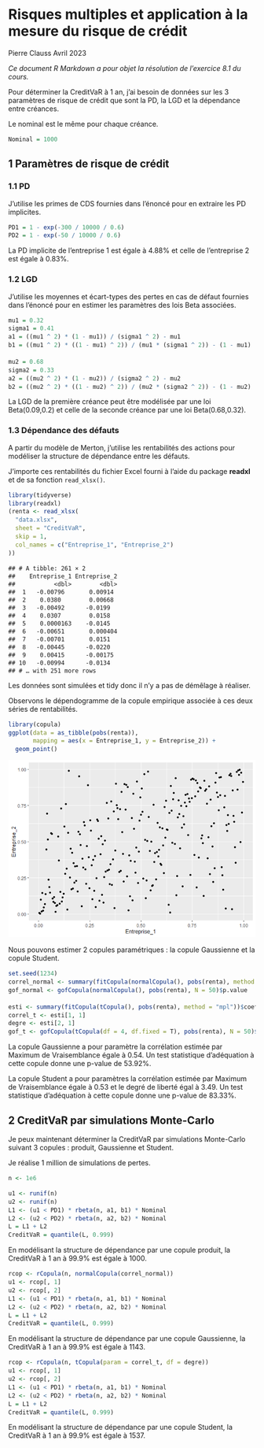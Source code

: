 Risques multiples et application à la mesure du risque de crédit
================
Pierre Clauss
Avril 2023

*Ce document R Markdown a pour objet la résolution de l’exercice 8.1 du
cours.*

Pour déterminer la CreditVaR à 1 an, j’ai besoin de données sur les 3
paramètres de risque de crédit que sont la PD, la LGD et la dépendance
entre créances.

Le nominal est le même pour chaque créance.

``` r
Nominal = 1000
```

## 1 Paramètres de risque de crédit

### 1.1 PD

J’utilise les primes de CDS fournies dans l’énoncé pour en extraire les
PD implicites.

``` r
PD1 = 1 - exp(-300 / 10000 / 0.6)
PD2 = 1 - exp(-50 / 10000 / 0.6)
```

La PD implicite de l’entreprise 1 est égale à 4.88% et celle de
l’entreprise 2 est égale à 0.83%.

### 1.2 LGD

J’utilise les moyennes et écart-types des pertes en cas de défaut
fournies dans l’énoncé pour en estimer les paramètres des lois Beta
associées.

``` r
mu1 = 0.32
sigma1 = 0.41
a1 = ((mu1 ^ 2) * (1 - mu1)) / (sigma1 ^ 2) - mu1
b1 = ((mu1 ^ 2) * ((1 - mu1) ^ 2)) / (mu1 * (sigma1 ^ 2)) - (1 - mu1)

mu2 = 0.68
sigma2 = 0.33
a2 = ((mu2 ^ 2) * (1 - mu2)) / (sigma2 ^ 2) - mu2
b2 = ((mu2 ^ 2) * ((1 - mu2) ^ 2)) / (mu2 * (sigma2 ^ 2)) - (1 - mu2)
```

La LGD de la première créance peut être modélisée par une loi
Beta(0.09,0.2) et celle de la seconde créance par une loi
Beta(0.68,0.32).

### 1.3 Dépendance des défauts

A partir du modèle de Merton, j’utilise les rentabilités des actions
pour modéliser la structure de dépendance entre les défauts.

J’importe ces rentabilités du fichier Excel fourni à l’aide du package
**readxl** et de sa fonction `read_xlsx()`.

``` r
library(tidyverse)
library(readxl)
(renta <- read_xlsx(
  "data.xlsx",
  sheet = "CreditVaR",
  skip = 1,
  col_names = c("Entreprise_1", "Entreprise_2")
))
```

    ## # A tibble: 261 × 2
    ##    Entreprise_1 Entreprise_2
    ##           <dbl>        <dbl>
    ##  1   -0.00796       0.00914 
    ##  2    0.0380        0.00668 
    ##  3   -0.00492      -0.0199  
    ##  4    0.0307        0.0158  
    ##  5    0.0000163    -0.0145  
    ##  6   -0.00651       0.000404
    ##  7   -0.00701       0.0151  
    ##  8   -0.00445      -0.0220  
    ##  9    0.00415      -0.00175 
    ## 10   -0.00994      -0.0134  
    ## # … with 251 more rows

Les données sont simulées et tidy donc il n’y a pas de démêlage à
réaliser.

Observons le dépendogramme de la copule empirique associée à ces deux
séries de rentabilités.

``` r
library(copula)
ggplot(data = as_tibble(pobs(renta)),
       mapping = aes(x = Entreprise_1, y = Entreprise_2)) +
  geom_point()
```

![](CreditVaR_files/figure-gfm/viz-1.png)<!-- -->

Nous pouvons estimer 2 copules paramétriques : la copule Gaussienne et
la copule Student.

``` r
set.seed(1234)
correl_normal <- summary(fitCopula(normalCopula(), pobs(renta), method = "mpl"))$coefficients[1, 1]
gof_normal <- gofCopula(normalCopula(), pobs(renta), N = 50)$p.value

esti <- summary(fitCopula(tCopula(), pobs(renta), method = "mpl"))$coefficients
correl_t <- esti[1, 1]
degre <- esti[2, 1]
gof_t <- gofCopula(tCopula(df = 4, df.fixed = T), pobs(renta), N = 50)$p.value
```

La copule Gaussienne a pour paramètre la corrélation estimée par Maximum
de Vraisemblance égale à 0.54. Un test statistique d’adéquation à cette
copule donne une p-value de 53.92%.

La copule Student a pour paramètres la corrélation estimée par Maximum
de Vraisemblance égale à 0.53 et le degré de liberté égal à 3.49. Un
test statistique d’adéquation à cette copule donne une p-value de
83.33%.

## 2 CreditVaR par simulations Monte-Carlo

Je peux maintenant déterminer la CreditVaR par simulations Monte-Carlo
suivant 3 copules : produit, Gaussienne et Student.

Je réalise 1 million de simulations de pertes.

``` r
n <- 1e6
```

``` r
u1 <- runif(n)
u2 <- runif(n)
L1 <- (u1 < PD1) * rbeta(n, a1, b1) * Nominal
L2 <- (u2 < PD2) * rbeta(n, a2, b2) * Nominal
L = L1 + L2
CreditVaR = quantile(L, 0.999)
```

En modélisant la structure de dépendance par une copule produit, la
CreditVaR à 1 an à 99.9% est égale à 1000.

``` r
rcop <- rCopula(n, normalCopula(correl_normal))
u1 <- rcop[, 1]
u2 <- rcop[, 2]
L1 <- (u1 < PD1) * rbeta(n, a1, b1) * Nominal
L2 <- (u2 < PD2) * rbeta(n, a2, b2) * Nominal
L = L1 + L2
CreditVaR = quantile(L, 0.999)
```

En modélisant la structure de dépendance par une copule Gaussienne, la
CreditVaR à 1 an à 99.9% est égale à 1143.

``` r
rcop <- rCopula(n, tCopula(param = correl_t, df = degre))
u1 <- rcop[, 1]
u2 <- rcop[, 2]
L1 <- (u1 < PD1) * rbeta(n, a1, b1) * Nominal
L2 <- (u2 < PD2) * rbeta(n, a2, b2) * Nominal
L = L1 + L2
CreditVaR = quantile(L, 0.999)
```

En modélisant la structure de dépendance par une copule Student, la
CreditVaR à 1 an à 99.9% est égale à 1537.
